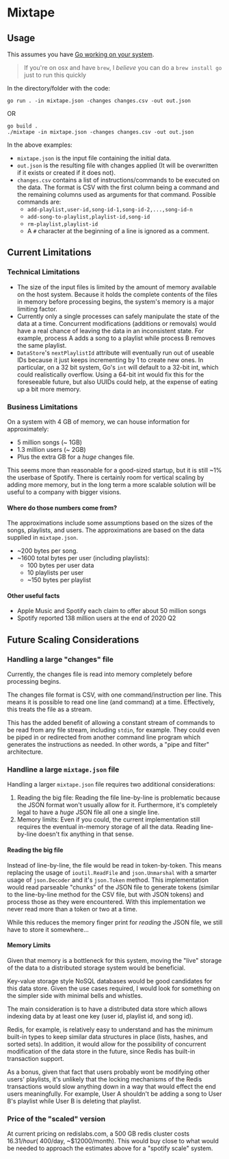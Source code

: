 # Mixtape

## Usage

This assumes you have [Go working on your system](https://golang.org/doc/install).

>If you're on osx and have `brew`, I *believe* you can do a `brew install go` just to run this quickly

In the directory/folder with the code:

```
go run . -in mixtape.json -changes changes.csv -out out.json
```

OR

```
go build .
./mixtape -in mixtape.json -changes changes.csv -out out.json
```

In the above examples:
* `mixtape.json` is the input file containing the initial data.
* `out.json` is the resulting file with changes applied (It will be overwritten if it exists or created if it does not).
* `changes.csv` contains a list of instructions/commands to be executed on the data. The format is CSV with the first column being a command and the remaining columns used as arguments for that command. Possible commands are:
  * `add-playlist,user-id,song-id-1,song-id-2,...,song-id-n`
  * `add-song-to-playlist,playlist-id,song-id`
  * `rm-playlist,playlist-id`
  * A `#` character at the beginning of a line is ignored as a comment.

## Current Limitations

### Technical Limitations

* The size of the input files is limited by the amount of memory available on the host system. Because it holds the complete contents of the files in memory before processing begins, the system's memory is a major limiting factor.
* Currently only a single processes can safely manipulate the state of the data at a time. Concurrent modifications (additions or removals) would have a real chance of leaving the data in an inconsistent state. For example, process A adds a song to a playlist while process B removes the same playlist.
* `DataStore`'s `nextPlaylistId` attribute will eventually run out of useable IDs because it just keeps incrementing by 1 to create new ones. In particular, on a 32 bit system, Go's `int` will default to a 32-bit int, which could realistically overflow. Using a 64-bit int would fix this for the foreseeable future, but also UUIDs could help, at the expense of eating up a bit more memory.

### Business Limitations

On a system with 4 GB of memory, we can house information for approximately:
* 5 million songs (~ 1GB)
* 1.3 million users (~ 2GB)
* Plus the extra GB for a *huge* changes file.

This seems more than reasonable for a good-sized startup, but it is still ~1% the userbase of Spotify. There is certainly room for vertical scaling by adding more memory, but in the long term a more scalable solution will be useful to a company with bigger visions.

#### Where do those numbers come from?

The approximations include some assumptions based on the sizes of the songs, playlists, and users. The approximations are based on the data supplied in `mixtape.json`.

* ~200 bytes per song.
* ~1600 total bytes per user (including playlists):
  * 100 bytes per user data
  * 10 playlists per user
  * ~150 bytes per playlist

#### Other useful facts

* Apple Music and Spotify each claim to offer about 50 million songs
* Spotify reported 138 million users at the end of 2020 Q2

## Future Scaling Considerations

### Handling a large "changes" file

Currently, the changes file is read into memory completely before processing begins.

The changes file format is CSV, with one command/instruction per line. This means it is possible to read one line (and command) at a time. Effectively, this treats the file as a stream.

This has the added benefit of allowing a constant stream of commands to be read from any file stream, including `stdin`, for example. They could even be piped in or redirected from another command line program which generates the instructions as needed. In other words, a "pipe and filter" architecture.

### Handline a large `mixtage.json` file

Handling a larger `mixtape.json` file requires two additional considerations:

1. Reading the big file: Reading the file line-by-line is problematic because the JSON format won't usually allow for it. Furthermore, it's completely legal to have a *huge* JSON file all one a single line.
1. Memory limits: Even if you could, the current implementation still requires the eventual in-memory storage of all the data. Reading line-by-line doesn't fix anything in that sense.

#### Reading the big file

Instead of line-by-line, the file would be read in token-by-token. This means replacing the usage of `ioutil.ReadFile` and `json.Unmarshal` with a smarter usage of `json.Decoder` and it's `json.Token` method. This implementation would read parseable "chunks" of the JSON file to generate tokens (similar to the line-by-line method for the CSV file, but with JSON tokens) and process those as they were encountered. With this implementation we never read more than a token or two at a time.

While this reduces the memory finger print for *reading* the JSON file, we still have to store it somewhere...

#### Memory Limits

Given that memory is a bottleneck for this system, moving the "live" storage of the data to a distributed storage system would be beneficial.

Key-value storage style NoSQL databases would be good candidates for this data store. Given the use cases required, I would look for something on the simpler side with minimal bells and whistles.

The main consideration is to have a distributed data store which allows indexing data by at least one key (user id, playlist id, and song id).

Redis, for example, is relatively easy to understand and has the minimum built-in types to keep similar data structures in place (lists, hashes, and sorted sets). In addition, it would allow for the possibility of concurrent modification of the data store in the future, since Redis has built-in transaction support.

As a bonus, given that fact that users probably wont be modifying other users' playlists, it's unlikely that the locking mechanisms of the Redis transactions would slow anything down in a way that would effect the end users meaningfully. For example, User A shouldn't be adding a song to User B's playlist while User B is deleting that playlist.

### Price of the "scaled" version

At current pricing on redislabs.com, a 500 GB redis cluster costs $16.31/hour (~$400/day, ~$12000/month). This would buy close to what would be needed to approach the estimates above for a "spotify scale" system.
